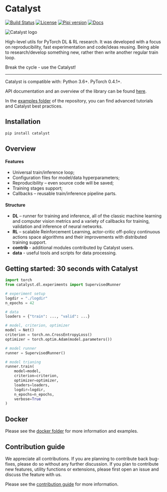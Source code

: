 # Catalyst
[![Build Status](https://travis-ci.com/catalyst-team/catalyst.svg?branch=master)](https://travis-ci.com/catalyst-team/catalyst) 
[![License](https://img.shields.io/github/license/catalyst-team/catalyst.svg)](LICENSE)
[![Pipi version](https://img.shields.io/pypi/v/catalyst.svg)](https://pypi.org/project/catalyst/)
[![Docs](https://img.shields.io/badge/dynamic/json.svg?label=docs&url=https%3A%2F%2Fpypi.org%2Fpypi%2Fcatalyst%2Fjson&query=%24.info.version&colorB=brightgreen&prefix=v)](https://catalyst-team.github.io/catalyst/index.html)

![Catalyst logo](https://raw.githubusercontent.com/catalyst-team/catalyst-pics/master/pics/catalyst_logo.png)

High-level utils for PyTorch DL & RL research.
It was developed with a focus on reproducibility, 
fast experimentation and code/ideas reusing.
Being able to research/develop something new, 
rather then write another regular train loop.

Break the cycle - use the Catalyst!

---

Catalyst is compatible with: Python 3.6+. PyTorch 0.4.1+.

API documentation and an overview of the library can be found 
[here](https://catalyst-team.github.io/catalyst/index.html).

In the [examples folder](examples) 
of the repository, you can find advanced tutorials and Catalyst best practices.


## Installation

```bash
pip install catalyst
```


## Overview

#### Features

- Universal train/inference loop;
- Configuration files for model/data hyperparameters;
- Reproducibility – even source code will be saved;
- Training stages support;
- Callbacks – reusable train/inference pipeline parts.


#### Structure

- **DL** – runner for training and inference, 
all of the classic machine learning and computer vision metrics 
and a variety of callbacks for training, validation 
and inference of neural networks.
- **RL** – scalable Reinforcement Learning,
actor-critic off-policy continuous actions space algorithms
and their improvements
with distributed training support.
- **contrib** - additional modules contributed by Catalyst users.
- **data** - useful tools and scripts for data processing.


## Getting started: 30 seconds with Catalyst

```python
import torch
from catalyst.dl.experiments import SupervisedRunner

# experiment setup
logdir = "./logdir"
n_epochs = 42

# data
loaders = {"train": ..., "valid": ...}

# model, criterion, optimizer
model = Net()
criterion = torch.nn.CrossEntropyLoss()
optimizer = torch.optim.Adam(model.parameters())

# model runner
runner = SupervisedRunner()

# model trianing
runner.train(
    model=model,
    criterion=criterion,
    optimizer=optimizer,
    loaders=loaders,
    logdir=logdir,
    n_epochs=n_epochs,
    verbose=True
)
```

## Docker

Please see the [docker folder](docker) 
for more information and examples.


## Contribution guide

We appreciate all contributions. 
If you are planning to contribute back bug-fixes, 
please do so without any further discussion. 
If you plan to contribute new features, utility functions or extensions, 
please first open an issue and discuss the feature with us.

Please see the [contribution guide](CONTRIBUTING.md) 
for more information.
